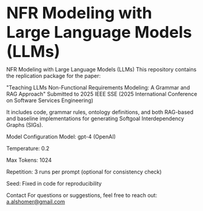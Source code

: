 <span style="font-size: 42px"><strong>NFR Modeling with Large Language Models (LLMs)</strong></span>

NFR Modeling with Large Language Models (LLMs)
This repository contains the replication package for the paper:

"Teaching LLMs Non-Functional Requirements Modeling: A Grammar and RAG Approach"
Submitted to 2025 IEEE SSE (2025 International Conference on Software Services Engineering)


It includes code, grammar rules, ontology definitions, and both RAG-based and baseline implementations for generating Softgoal Interdependency Graphs (SIGs).




Model Configuration
Model: gpt-4 (OpenAI)

Temperature: 0.2

Max Tokens: 1024

Repetition: 3 runs per prompt (optional for consistency check)

Seed: Fixed in code for reproducibility

Contact
For questions or suggestions, feel free to reach out:
a.alshomer@gmail.com 
